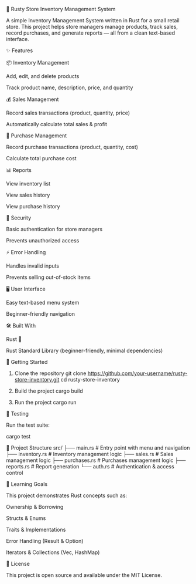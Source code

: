 🦀 Rusty Store Inventory Management System

A simple Inventory Management System written in Rust for a small retail store.
This project helps store managers manage products, track sales, record purchases, and generate reports — all from a clean text-based interface.

✨ Features

📦 Inventory Management

Add, edit, and delete products

Track product name, description, price, and quantity

💰 Sales Management

Record sales transactions (product, quantity, price)

Automatically calculate total sales & profit

🛒 Purchase Management

Record purchase transactions (product, quantity, cost)

Calculate total purchase cost

📊 Reports

View inventory list

View sales history

View purchase history

🔐 Security

Basic authentication for store managers

Prevents unauthorized access

⚡ Error Handling

Handles invalid inputs

Prevents selling out-of-stock items

🖥️ User Interface

Easy text-based menu system

Beginner-friendly navigation

🛠️ Built With

Rust 🦀

Rust Standard Library (beginner-friendly, minimal dependencies)

🚀 Getting Started
1. Clone the repository
git clone https://github.com/your-username/rusty-store-inventory.git
cd rusty-store-inventory

2. Build the project
cargo build

3. Run the project
cargo run

🧪 Testing

Run the test suite:

cargo test

📂 Project Structure
src/
 ├── main.rs         # Entry point with menu and navigation
 ├── inventory.rs    # Inventory management logic
 ├── sales.rs        # Sales management logic
 ├── purchases.rs    # Purchases management logic
 ├── reports.rs      # Report generation
 └── auth.rs         # Authentication & access control

🎯 Learning Goals

This project demonstrates Rust concepts such as:

Ownership & Borrowing

Structs & Enums

Traits & Implementations

Error Handling (Result & Option)

Iterators & Collections (Vec, HashMap)

📜 License

This project is open source and available under the MIT License.
